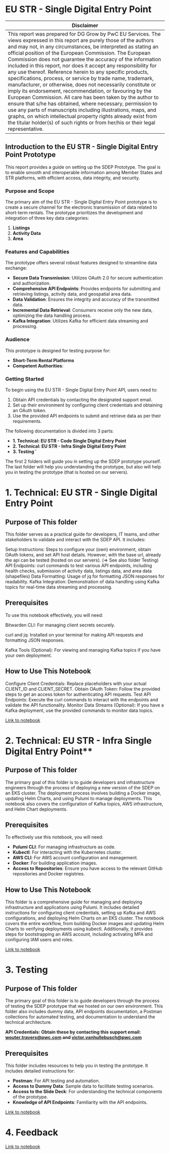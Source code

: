 
# EU STR - Single Digital Entry Point
| Disclaimer  |
|-----------|
| This report was prepared for DG Grow by PwC EU Services. The views expressed in this report are purely those of the authors and may not, in any circumstances, be interpreted as stating an official position of the European Commission. The European Commission does not guarantee the accuracy of the information included in this report, nor does it accept any responsibility for any use thereof. Reference herein to any specific products, specifications, process, or service by trade name, trademark, manufacturer, or otherwise, does not necessarily constitute or imply its endorsement, recommendation, or favouring by the European Commission. All care has been taken by the author to ensure that s/he has obtained, where necessary, permission to use any parts of manuscripts including illustrations, maps, and graphs, on which intellectual property rights already exist from the titular holder(s) of such rights or from her/his or their legal representative.|

## Introduction to the EU STR - Single Digital Entry Point Prototype
This report provides a guide on setting up the SDEP Prototype.  The goal is to enable smooth and interoperable information among Member States and STR platforms, with efficient access, data integrity, and security.

### Purpose and Scope

The primary aim of the EU STR - Single Digital Entry Point prototype is to create a secure channel for the electronic transmission of data related to short-term rentals. The prototype prioritizes the development and integration of three key data categories:

1. **Listings**
2. **Activity Data**
3. **Area**

### Features and Capabilities

The prototype offers several robust features designed to streamline data exchange:

- **Secure Data Transmission**: Utilizes OAuth 2.0 for secure authentication and authorization.
- **Comprehensive API Endpoints**: Provides endpoints for submitting and retrieving listings, activity data, and geospatial area data. 
- **Data Validation**: Ensures the integrity and accuracy of the transmitted data.
- **Incremental Data Retrieval**: Consumers receive only the new data, optimizing the data handling process.
- **Kafka Integration**: Utilizes Kafka for efficient data streaming and processing.

### Audience

This prototype is designed for testing purpose for:

- **Short-Term Rental Platforms**
- **Competent Authorities**: 

### Getting Started

To begin using the EU STR - Single Digital Entry Point API, users need to:

1. Obtain API credentials by contacting the designated support email.  
2. Set up their environment by configuring client credentials and obtaining an OAuth token.
3. Use the provided API endpoints to submit and retrieve data as per their requirements.

The following documentation is divided into 3 parts: 
- **1. Technical: EU STR - Code Single Digital Entry Point**
- **2. Technical: EU STR - Infra Single Digital Entry Point**
- **3. Testing¨**

The first 2 folders will guide you in setting up the SDEP prototype yourself. The last folder will help you understanding the prototype, but also will help you in testing the prototype (that is hosted on our servers). 

# 1. Technical: EU STR - Single Digital Entry Point
## Purpose of This folder
This folder serves as a practical guide for developers, IT teams, and other stakeholders to validate and interact with the SDEP API. It includes:

Setup Instructions: Steps to configure your (own) environment, obtain OAuth tokens, and set API host details. However, with the base url, already the api can be tested (hosted on our servers). (=> See also folder Testing)
API Endpoints: curl commands to test various API endpoints, including health checks, submission of activity data, listings data, and area data (shapefiles)
Data Formatting: Usage of jq for formatting JSON responses for readability.
Kafka Integration: Demonstration of data handling using Kafka topics for real-time data streaming and processing.

## Prerequisites
To use this notebook effectively, you will need:

Bitwarden CLI: For managing client secrets securely.

curl and jq: Installed on your terminal for making API requests and formatting JSON responses.

Kafka Tools (Optional): For viewing and managing Kafka topics if you have your own deployment.

## How to Use This Notebook
Configure Client Credentials: Replace placeholders with your actual CLIENT_ID and CLIENT_SECRET.
Obtain OAuth Token: Follow the provided steps to get an access token for authenticating API requests.
Test API Endpoints: Execute the curl commands to interact with the endpoints and validate the API functionality.
Monitor Data Streams (Optional): If you have a Kafka deployment, use the provided commands to monitor data topics.

[Link to notebook](https://github.com/SEMICeu/STR-AP/tree/main/prototype/1.%20Technical_%20EU%20STR%20-%20Code%20Single%20Digital%20Entry%20Point)


# 2. Technical: EU STR - Infra Single Digital Entry Point**
## Purpose of This folder
The primary goal of this folder is to guide developers and infrastructure engineers through the process of deploying a new version of the SDEP on an EKS cluster. The deployment process involves building a Docker image, updating Helm Charts, and using Pulumi to manage deployments. This notebook also covers the configuration of Kafka topics, AWS infrastructure, and Helm Chart deployments. 

## Prerequisites
To effectively use this notebook, you will need:

- **Pulumi CLI**: For managing infrastructure as code.
- **Kubectl**: For interacting with the Kubernetes cluster.
- **AWS CLI**: For AWS account configuration and management.
- **Docker**: For building application images.
- **Access to Repositories**: Ensure you have access to the relevant GitHub repositories and Docker registries.

## How to Use This Notebook
This folder  is a comprehensive guide for managing and deploying infrastructure and applications using Pulumi. It includes detailed instructions for configuring client credentials, setting up Kafka and AWS configurations, and deploying Helm Charts on an EKS cluster. The notebook covers the entire workflow, from building Docker images and updating Helm Charts to verifying deployments using kubectl. Additionally, it provides steps for bootstrapping an AWS account, including activating MFA and configuring IAM users and roles. 

[Link to notebook](https://github.com/SEMICeu/STR-AP/tree/main/prototype/2.%20Technical_%20EU%20STR%20-%20Infra%20Single%20Digital%20Entry%20Point)

# 3. Testing
## Purpose of This folder
The primary goal of this folder is to guide developers through the process of testing the SDEP prototype that we hosted on our own environment. This folder also includes dummy data, API endpoints documentation, a Postman collections for automated testing, and documentation to understand the technical architecture.

**API Credentials: Obtain these by contacting this support email: wouter.travers@pwc.com and victor.vanhullebusch@pwc.com**

## Prerequisites
This folder includes resources to help you in testing the prototype.  It includes detailed instructions for: 

- **Postman**: For API testing and automation.
- **Access to Dummy Data**: Sample data to facilitate testing scenarios.
- **Access to the Slide Deck**: For understanding the technical components of the prototype.
- **Knowledge of API Endpoints**: Familiarity with the API endpoints.

[Link to notebook](https://github.com/SEMICeu/STR-AP/tree/main/prototype/3.%20Testing)

# 4. Feedback 
[Link to notebook](https://github.com/SEMICeu/STR-AP/tree/main/prototype/4.%20Feedback%20)




